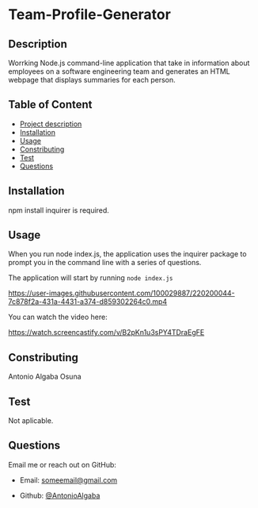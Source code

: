 # Team-Profile-Generator
## Description
Worrking Node.js command-line application that take in information about employees on a software engineering team and generates an HTML webpage that displays summaries for each person.

##  Table of Content
- [Project description](#description)
- [Installation](#installation)
- [Usage](#usage)
- [Constributing](#contributing)
- [Test](#test)
- [Questions](#questions)

  
## Installation
  npm install inquirer is required.

## Usage
When you run node index.js, the application uses the inquirer package to prompt you in the command line with a series of questions.

The application will start by running `node index.js`


https://user-images.githubusercontent.com/100029887/220200044-7c878f2a-431a-4431-a374-d859302264c0.mp4


You can watch the video here:

https://watch.screencastify.com/v/B2pKn1u3sPY4TDraEgFE

## Constributing
  Antonio Algaba Osuna

## Test 
  Not aplicable.

## Questions

Email me or reach out on GitHub:

- Email: someemail@gmail.com

- Github: [@AntonioAlgaba](https://github.com/AntonioAlgaba)
  
  
